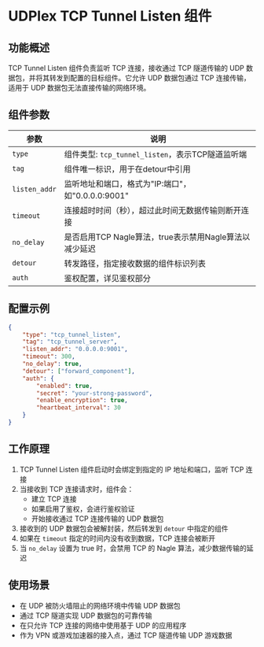 # UDPlex TCP Tunnel Listen 组件

## 功能概述
TCP Tunnel Listen 组件负责监听 TCP 连接，接收通过 TCP 隧道传输的 UDP 数据包，并将其转发到配置的目标组件。它允许 UDP 数据包通过 TCP 连接传输，适用于 UDP 数据包无法直接传输的网络环境。

## 组件参数

| 参数 | 说明 |
|------|------|
| `type` | 组件类型: `tcp_tunnel_listen`，表示TCP隧道监听端 |
| `tag` | 组件唯一标识，用于在detour中引用 |
| `listen_addr` | 监听地址和端口，格式为"IP:端口"，如"0.0.0.0:9001" |
| `timeout` | 连接超时时间（秒），超过此时间无数据传输则断开连接 |
| `no_delay` | 是否启用TCP Nagle算法，true表示禁用Nagle算法以减少延迟 |
| `detour` | 转发路径，指定接收数据的组件标识列表 |
| `auth` | 鉴权配置，详见鉴权部分 |

## 配置示例

```json
{
    "type": "tcp_tunnel_listen",
    "tag": "tcp_tunnel_server",
    "listen_addr": "0.0.0.0:9001",
    "timeout": 300,
    "no_delay": true,
    "detour": ["forward_component"],
    "auth": {
        "enabled": true,
        "secret": "your-strong-password",
        "enable_encryption": true,
        "heartbeat_interval": 30
    }
}
```

## 工作原理

1. TCP Tunnel Listen 组件启动时会绑定到指定的 IP 地址和端口，监听 TCP 连接
2. 当接收到 TCP 连接请求时，组件会：
   - 建立 TCP 连接
   - 如果启用了鉴权，会进行鉴权验证
   - 开始接收通过 TCP 连接传输的 UDP 数据包
3. 接收到的 UDP 数据包会被解封装，然后转发到 `detour` 中指定的组件
4. 如果在 `timeout` 指定的时间内没有收到数据，TCP 连接会被断开
5. 当 `no_delay` 设置为 true 时，会禁用 TCP 的 Nagle 算法，减少数据传输的延迟

## 使用场景

- 在 UDP 被防火墙阻止的网络环境中传输 UDP 数据包
- 通过 TCP 隧道实现 UDP 数据包的可靠传输
- 在只允许 TCP 连接的网络中使用基于 UDP 的应用程序
- 作为 VPN 或游戏加速器的接入点，通过 TCP 隧道传输 UDP 游戏数据